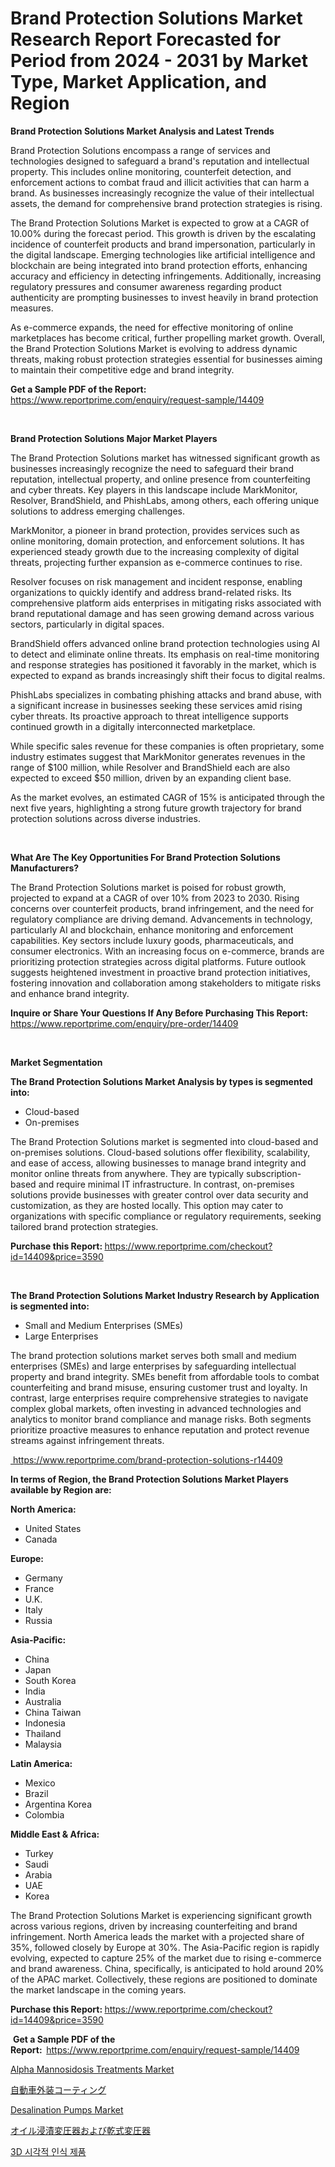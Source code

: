 <p><h1>Brand Protection Solutions Market Research Report Forecasted for Period from 2024 -  2031 by Market Type, Market Application, and Region</h1></p><p><strong>Brand Protection Solutions Market Analysis and Latest Trends</strong></p>
<p><p>Brand Protection Solutions encompass a range of services and technologies designed to safeguard a brand's reputation and intellectual property. This includes online monitoring, counterfeit detection, and enforcement actions to combat fraud and illicit activities that can harm a brand. As businesses increasingly recognize the value of their intellectual assets, the demand for comprehensive brand protection strategies is rising.</p><p>The Brand Protection Solutions Market is expected to grow at a CAGR of 10.00% during the forecast period. This growth is driven by the escalating incidence of counterfeit products and brand impersonation, particularly in the digital landscape. Emerging technologies like artificial intelligence and blockchain are being integrated into brand protection efforts, enhancing accuracy and efficiency in detecting infringements. Additionally, increasing regulatory pressures and consumer awareness regarding product authenticity are prompting businesses to invest heavily in brand protection measures. </p><p>As e-commerce expands, the need for effective monitoring of online marketplaces has become critical, further propelling market growth. Overall, the Brand Protection Solutions Market is evolving to address dynamic threats, making robust protection strategies essential for businesses aiming to maintain their competitive edge and brand integrity.</p></p>
<p><strong>Get a Sample PDF of the Report:&nbsp;</strong> <a href="https://www.reportprime.com/enquiry/request-sample/14409">https://www.reportprime.com/enquiry/request-sample/14409</a></p>
<p>&nbsp;</p>
<p><strong>Brand Protection Solutions Major Market Players</strong></p>
<p><p>The Brand Protection Solutions market has witnessed significant growth as businesses increasingly recognize the need to safeguard their brand reputation, intellectual property, and online presence from counterfeiting and cyber threats. Key players in this landscape include MarkMonitor, Resolver, BrandShield, and PhishLabs, among others, each offering unique solutions to address emerging challenges.</p><p>MarkMonitor, a pioneer in brand protection, provides services such as online monitoring, domain protection, and enforcement solutions. It has experienced steady growth due to the increasing complexity of digital threats, projecting further expansion as e-commerce continues to rise. </p><p>Resolver focuses on risk management and incident response, enabling organizations to quickly identify and address brand-related risks. Its comprehensive platform aids enterprises in mitigating risks associated with brand reputational damage and has seen growing demand across various sectors, particularly in digital spaces.</p><p>BrandShield offers advanced online brand protection technologies using AI to detect and eliminate online threats. Its emphasis on real-time monitoring and response strategies has positioned it favorably in the market, which is expected to expand as brands increasingly shift their focus to digital realms.</p><p>PhishLabs specializes in combating phishing attacks and brand abuse, with a significant increase in businesses seeking these services amid rising cyber threats. Its proactive approach to threat intelligence supports continued growth in a digitally interconnected marketplace.</p><p>While specific sales revenue for these companies is often proprietary, some industry estimates suggest that MarkMonitor generates revenues in the range of $100 million, while Resolver and BrandShield each are also expected to exceed $50 million, driven by an expanding client base.</p><p>As the market evolves, an estimated CAGR of 15% is anticipated through the next five years, highlighting a strong future growth trajectory for brand protection solutions across diverse industries.</p></p>
<p>&nbsp;</p>
<p><strong>What Are The Key Opportunities For Brand Protection Solutions Manufacturers?</strong></p>
<p><p>The Brand Protection Solutions market is poised for robust growth, projected to expand at a CAGR of over 10% from 2023 to 2030. Rising concerns over counterfeit products, brand infringement, and the need for regulatory compliance are driving demand. Advancements in technology, particularly AI and blockchain, enhance monitoring and enforcement capabilities. Key sectors include luxury goods, pharmaceuticals, and consumer electronics. With an increasing focus on e-commerce, brands are prioritizing protection strategies across digital platforms. Future outlook suggests heightened investment in proactive brand protection initiatives, fostering innovation and collaboration among stakeholders to mitigate risks and enhance brand integrity.</p></p>
<p><strong>Inquire or Share Your Questions If Any Before Purchasing This Report:</strong> <a href="https://www.reportprime.com/enquiry/pre-order/14409">https://www.reportprime.com/enquiry/pre-order/14409</a></p>
<p>&nbsp;</p>
<p><strong>Market Segmentation</strong></p>
<p><strong>The Brand Protection Solutions Market Analysis by types is segmented into:</strong></p>
<p><ul><li>Cloud-based</li><li>On-premises</li></ul></p>
<p><p>The Brand Protection Solutions market is segmented into cloud-based and on-premises solutions. Cloud-based solutions offer flexibility, scalability, and ease of access, allowing businesses to manage brand integrity and monitor online threats from anywhere. They are typically subscription-based and require minimal IT infrastructure. In contrast, on-premises solutions provide businesses with greater control over data security and customization, as they are hosted locally. This option may cater to organizations with specific compliance or regulatory requirements, seeking tailored brand protection strategies.</p></p>
<p><strong>Purchase this Report:&nbsp;</strong><a href="https://www.reportprime.com/checkout?id=14409&price=3590">https://www.reportprime.com/checkout?id=14409&price=3590</a></p>
<p>&nbsp;</p>
<p><strong>The Brand Protection Solutions Market Industry Research by Application is segmented into:</strong></p>
<p><ul><li>Small and Medium Enterprises (SMEs)</li><li>Large Enterprises</li></ul></p>
<p><p>The brand protection solutions market serves both small and medium enterprises (SMEs) and large enterprises by safeguarding intellectual property and brand integrity. SMEs benefit from affordable tools to combat counterfeiting and brand misuse, ensuring customer trust and loyalty. In contrast, large enterprises require comprehensive strategies to navigate complex global markets, often investing in advanced technologies and analytics to monitor brand compliance and manage risks. Both segments prioritize proactive measures to enhance reputation and protect revenue streams against infringement threats.</p></p>
<p><a href="https://www.reportprime.com/brand-protection-solutions-r14409">&nbsp;https://www.reportprime.com/brand-protection-solutions-r14409</a></p>
<p><strong>In terms of Region, the Brand Protection Solutions Market Players available by Region are:</strong></p>
<p>
    <p> <strong> North America: </strong>
        <ul>
            <li>United States</li>
            <li>Canada</li>
        </ul>
        </p> 
    <p> <strong> Europe: </strong>
        <ul>
            <li>Germany</li>
            <li>France</li>
            <li>U.K.</li>
            <li>Italy</li>
            <li>Russia</li>
        </ul>
        </p> 
    <p> <strong> Asia-Pacific: </strong>
        <ul>
            <li>China</li>
            <li>Japan</li>
            <li>South Korea</li>
            <li>India</li>
            <li>Australia</li>
            <li>China Taiwan</li>
            <li>Indonesia</li>
            <li>Thailand</li>
            <li>Malaysia</li>
        </ul>
        </p> 
    <p> <strong> Latin America: </strong>
        <ul>
            <li>Mexico</li>
            <li>Brazil</li>
            <li>Argentina Korea</li>
            <li>Colombia</li>
        </ul>
        </p> 
    <p> <strong> Middle East & Africa: </strong>
        <ul>
            <li>Turkey</li>
            <li>Saudi</li>
            <li>Arabia</li>
            <li>UAE</li>
            <li>Korea</li>
        </ul>
    </p>
    </p>
<p><p>The Brand Protection Solutions Market is experiencing significant growth across various regions, driven by increasing counterfeiting and brand infringement. North America leads the market with a projected share of 35%, followed closely by Europe at 30%. The Asia-Pacific region is rapidly evolving, expected to capture 25% of the market due to rising e-commerce and brand awareness. China, specifically, is anticipated to hold around 20% of the APAC market. Collectively, these regions are positioned to dominate the market landscape in the coming years.</p></p>
<p><strong>Purchase this Report: </strong><a href="https://www.reportprime.com/checkout?id=14409&price=3590">https://www.reportprime.com/checkout?id=14409&price=3590</a></p>
<p>&nbsp;<strong>Get a Sample PDF of the Report:&nbsp;&nbsp;</strong><a href="https://www.reportprime.com/enquiry/request-sample/14409">https://www.reportprime.com/enquiry/request-sample/14409</a></p>
<p><strong></strong></p>
<p><p><a href="https://issuu.com/reportprime-2/docs/alpha-mannosidosis-treatments-marke_6e1564860fd6f3">Alpha Mannosidosis Treatments Market</a></p><p><a href="https://medium.com/@mayeuwjvassey/automotive-exterior-coating-market-%E3%81%AF-%E3%82%B3%E3%82%B9%E3%83%88%E7%AE%A1%E7%90%86%E3%81%A8%E5%8A%B9%E7%8E%87%E5%90%91%E4%B8%8A%E3%82%92%E5%84%AA%E5%85%88%E3%81%97%E3%81%BE%E3%81%99-%E3%81%95%E3%82%89%E3%81%AB-%E5%A0%B1%E5%91%8A%E6%9B%B8%E3%81%AF%E5%B8%82%E5%A0%B4%E3%81%AE%E9%9C%80%E8%A6%81%E9%9D%A2%E3%81%A8%E4%BE%9B%E7%B5%A6%E9%9D%A2%E3%81%AE%E4%B8%A1%E6%96%B9%E3%82%92%E3%82%AB%E3%83%90%E3%83%BC%E3%81%97%E3%81%A6%E3%81%84%E3%81%BE%E3%81%99-automotive-e8959e493973">自動車外装コーティング</a></p><p><a href="https://www.linkedin.com/pulse/future-innovation-global-desalination-pumps-market-growth-opportunities-mmm1c?trackingId=CiNRsySXTGa%2F9gFS%2FMFR2A%3D%3D">Desalination Pumps Market</a></p><p><a href="https://medium.com/@mayeuwjvassey/oil-immersed-transformer-and-dry-type-transformer-market-%E3%81%AF-%E3%82%B3%E3%82%B9%E3%83%88%E7%AE%A1%E7%90%86%E3%81%A8%E5%8A%B9%E7%8E%87%E5%90%91%E4%B8%8A%E3%82%92%E5%84%AA%E5%85%88%E3%81%97%E3%81%BE%E3%81%99-6aa6e10f67cc">オイル浸漬変圧器および乾式変圧器</a></p><p><a href="https://medium.com/@joespinka88967/3d-%EC%8B%9C%EA%B0%81-%EC%9D%B8%EC%8B%9D-%EC%A0%9C%ED%92%88-%EC%8B%9C%EC%9E%A5-%EA%B8%80%EB%A1%9C%EB%B2%8C-%EB%B0%8F-%EC%A7%80%EC%97%AD-%EB%B6%84%EC%84%9D-%EC%A7%80%EC%97%AD-%EA%B5%AD%EA%B0%80-%EC%88%98%EC%A4%80-%EB%B6%84%EC%84%9D-%EB%B0%8F-%EA%B2%BD%EC%9F%81-%ED%99%98%EA%B2%BD%EC%97%90-%EC%A7%91%EC%A4%91-d27c85dc8354">3D 시각적 인식 제품</a></p></p>